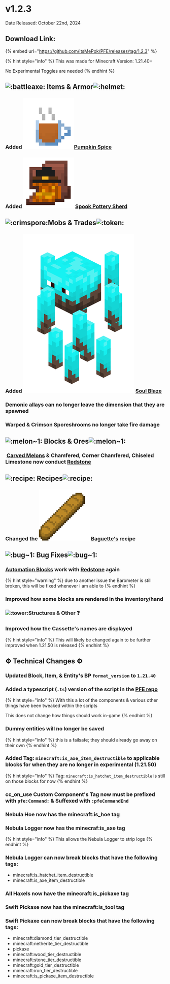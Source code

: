 # v1.2.3

Date Released: October 22nd, 2024

## Download Link:

{% embed url="https://github.com/ItsMePok/PFE/releases/tag/1.2.3" %}

{% hint style="info" %}
This was made for Minecraft Version: 1.21.40+

No Experimental Toggles are needed
{% endhint %}

## ![:battleaxe:](https://cdn.discordapp.com/emojis/1256321695808098417.webp?size=44\&quality=lossless) **Items & Armor**![:helmet:](https://cdn.discordapp.com/emojis/1256357335530471548.webp?size=44\&quality=lossless)

### Added <img src="https://github.com/ItsMePok/PFE/blob/wikiAssets/wikiMain/pumpkin_spice.png?raw=true" alt="" data-size="line">[Pumpkin Spice](../../items/foods/pumpkin-spice.md)

### Added <img src="https://github.com/ItsMePok/PFE/blob/wikiAssets/wikiMain/spook_pottery_sherd.png?raw=true" alt="" data-size="line"> [Spook Pottery Sherd](../../blocks/pottery-sherds/spook-pottery-sherd.md)

## ![:crimspore:](https://cdn.discordapp.com/emojis/1256322040273698837.webp?size=44\&quality=lossless)**Mobs & Trades**![:token:](https://cdn.discordapp.com/emojis/1256444347256275015.webp?size=44\&quality=lossless)

### Added <img src="https://github.com/ItsMePok/PFE/blob/wikiAssets/Entity/soul_blaze.gif?raw=true" alt="" data-size="line"> [Soul Blaze](../../mobs/hostile-mobs/soul-blaze.md)

### Demonic allays can no longer leave the dimension that they are spawned

### Warped & Crimson Sporeshrooms no longer take fire damage

## ![:melon\~1:](https://cdn.discordapp.com/emojis/1256350899006341221.webp?size=44\&quality=lossless) **Blocks & Ores**![:melon\~1:](https://cdn.discordapp.com/emojis/1256350899006341221.webp?size=44\&quality=lossless)

### <img src="https://cdn.discordapp.com/emojis/1256350899006341221.webp?size=44&#x26;quality=lossless" alt="" data-size="line"> [Carved Melons](../../blocks/melons/) & Chamfered, Corner Chamfered, Chiseled Limestone now conduct <img src="https://minecraft.wiki/images/thumb/Redstone_Dust_JE2_BE2.png/150px-Redstone_Dust_JE2_BE2.png?8cf17" alt="" data-size="line">[Redstone](https://minecraft.wiki/w/Redstone_Dust)

## ![:recipe:](https://cdn.discordapp.com/emojis/1256322223396880527.webp?size=44\&quality=lossless) **Recipes**![:recipe:](https://cdn.discordapp.com/emojis/1256322223396880527.webp?size=44\&quality=lossless) ﻿﻿

### Changed the <img src="https://github.com/ItsMePok/PFE/blob/wikiAssets/wikiMain/baguette.png?raw=true" alt="" data-size="line"> [Baguette's](../../items/foods/baguette.md) recipe

## ![:bug\~1:](https://cdn.discordapp.com/emojis/1256350899933151273.webp?size=44\&quality=lossless) **Bug Fixes**![:bug\~1:](https://cdn.discordapp.com/emojis/1256350899933151273.webp?size=44\&quality=lossless)

### [Automation Blocks](../../blocks/automation/) work with <img src="https://minecraft.wiki/images/thumb/Redstone_Dust_JE2_BE2.png/150px-Redstone_Dust_JE2_BE2.png?8cf17" alt="" data-size="line">[Redstone](https://minecraft.wiki/w/Redstone_Dust) again

{% hint style="warning" %}
due to another issue the Barometer is still broken, this will be fixed whenever i am able to
{% endhint %}

### Improved how some blocks are rendered in the inventory/hand

### ![:tower:](https://cdn.discordapp.com/emojis/1256321374062903309.webp?size=44\&quality=lossless)**Structures & Other** :question:

### Improved how the Cassette's names are displayed

{% hint style="info" %}
This will likely be changed again to be further improved when 1.21.50 is released
{% endhint %}

## :gear: **Technical Changes** :gear:

### Updated Block, Item, & Entity's BP `format_version` to `1.21.40`

### Added a typescript (`.ts`) version of the script in the [PFE repo](https://github.com/ItsMePok/PFE)

{% hint style="info" %}
With this a lot of the components & various other things have been tweaked within the scripts&#x20;



This does not change how things should work in-game
{% endhint %}

### Dummy entities will no longer be saved

{% hint style="info" %}
this is a failsafe; they should already go away on their own
{% endhint %}

### Added Tag: `minecraft:is_axe_item_destructible` to applicable blocks for when they are no longer in experimental (1.21.50)

{% hint style="info" %}
Tag: `minecraft:is_hatchet_item_destructible` is still on those blocks for now
{% endhint %}

### cc\_on\_use Custom Component's Tag now must be prefixed with `pfe:Command:` & Suffexed with `:pfeCommandEnd`

### Nebula Hoe now has the minecraft:is\_hoe tag

### Nebula Logger now has the minecraf:is\_axe tag

{% hint style="info" %}
This allows the Nebula Logger to strip logs
{% endhint %}

### Nebula Logger can now break blocks that have the following tags:

* minecraft:is\_hatchet\_item\_destructible
* minecraft:is\_axe\_item\_destructible

### All Haxels now have the minecraft:is\_pickaxe tag

### Swift Pickaxe now has the minecraft:is\_tool tag

### Swift Pickaxe can now break blocks that have the following tags:

* minecraft:diamond\_tier\_destructible
* minecraft:netherite\_tier\_destructible
* pickaxe
* minecraft:wood\_tier\_destructible
* minecraft:stone\_tier\_destructible
* minecraft:gold\_tier\_destructible
* minecraft:iron\_tier\_destructible
* minecraft:is\_pickaxe\_item\_destructible
